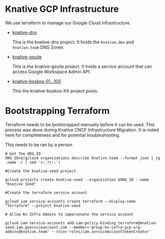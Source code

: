 # Knative GCP Infrastructure

We use terraform to manage our Google Cloud infrastructure.

- [knative-dns](./dns)

  This is the knative-dns project. It holds the `knative.dev` and `knative.team` DNS Zones

- [knative-gsuite](./gsuite)

  This is the knative-gsuite project. It holds a service account that can access Google Workspace Admin API.

- [knative-boskos-01…100](./boskos)

  This the knative-boskos-XX project pools. 


# Bootstrapping Terraform

Terraform needs to be bootstrapped manually before it can be used. This process was done during Knative CNCF Infrastructure Migration. It is noted here for completeness and for potential troubleshooting.

This needs to be ran by a person 

```
# Get the ORG_ID
ORG_ID=$(gcloud organizations describe knative.team --format json | jq .name -r | sed 's:.*/::')

#Create the knative-seed project

gcloud projects create knative-seed --organization $ORG_ID --name "Knative Seed"

#Create the terraform service account

gcloud iam service-accounts create terraform —-display-name “Terraform” --project knative-seed

# Allow Kn Infra Admins to impersonate the service account

gcloud iam service-accounts add-iam-policy-binding terraform@knative-seed.iam.gserviceaccount.com --member='group:kn-infra-gcp-org-admins@knative.team' --role='roles/iam.serviceAccountTokenCreator'

```
